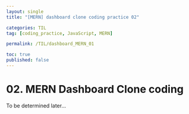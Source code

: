 ```yaml
---
layout: single
title: "[MERN] dashboard clone coding practice 02"

categories: TIL
tag: [coding_practice, JavaScript, MERN]

permalink: /TIL/dashboard_MERN_01

toc: true
published: false
---
```


# 02. MERN Dashboard Clone coding

To be determined later...
